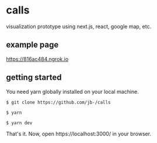# calls

visualization prototype using next.js, react, google map, etc.

## example page

https://816ac484.ngrok.io

## getting started

You need yarn globally installed on your local machine.

`$ git clone https://github.com/jb-/calls`

`$ yarn`

`$ yarn dev`

That's it. Now, open https://localhost:3000/ in your browser.

